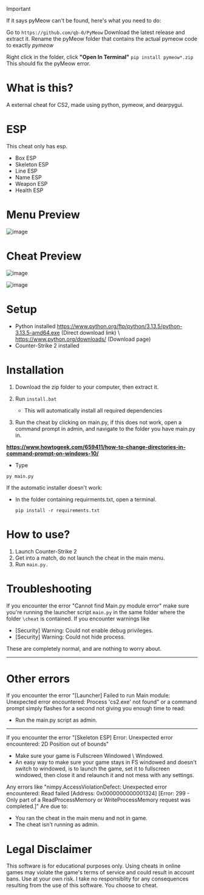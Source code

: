 >[!IMPORTANT]
If it says pyMeow can't be found, here's what you need to do:

Go to `https://github.com/qb-0/PyMeow` 
Download the latest release and extract it. Rename the pyMeow folder that contains the actual pymeow code to exactly *pymeow*

Right click in the folder, click **"Open In Terminal"** 
`pip install pymeow*.zip`
This should fix the pyMeow error.






# What is this?
A external cheat for CS2, made using python, pymeow, and dearpygui.


# ESP
This cheat only has esp.
- Box ESP
- Skeleton ESP
- Line ESP
- Name ESP
- Weapon ESP
- Health ESP

# Menu Preview
![image](https://github.com/user-attachments/assets/5fede9c6-9872-4e4d-ad70-a8b3c0206036)

# Cheat Preview

![image](https://github.com/user-attachments/assets/c2050099-2ca5-4200-b675-abc46a5d41a6)

![image](https://github.com/user-attachments/assets/88f15664-e4c9-4adf-83e8-69b7b199229b)


# Setup
- Python installed https://www.python.org/ftp/python/3.13.5/python-3.13.5-amd64.exe (Direct download link) \ https://www.python.org/downloads/ (Download page)
- Counter-Strike 2 installed


# Installation

1. Download the zip folder to your computer, then extract it.

2. Run `install.bat`
   - This will automatically install all required dependencies

3. Run the cheat by clicking on main.py, if this does not work, open a command prompt in admin, and navigate to the folder you have main.py in.

 **https://www.howtogeek.com/659411/how-to-change-directories-in-command-prompt-on-windows-10/**


- Type 

` py main.py `


If the automatic installer doesn't work:
- In the folder containing requirments.txt, open a terminal.

   `pip install -r requirements.txt`

# How to use?

1. Launch Counter-Strike 2
2. Get into a match, do not launch the cheat in the main menu.
3. Run `main.py.`


# Troubleshooting
If you encounter the error "Cannot find Main.py module error" make sure you're running the launcher script `main.py` in the same folder where the folder `\cheat` is contained.
If you encounter warnings like
- [Security] Warning: Could not enable debug privileges.
- [Security] Warning: Could not hide process.

These are completely normal, and are nothing to worry about.


--- 
# Other errors
If you encounter the error "[Launcher] Failed to run Main module: Unexpected error encountered: Process 'cs2.exe' not found" or a command prompt simply flashes for a second not giving you enough time to read:
- Run the main.py script as admin.

---

If you encounter the error "[Skeleton ESP] Error: Unexpected error encountered: 2D Position out of bounds" 
- Make sure your game is Fullscreen Windowed \ Windowed.
- An easy way to make sure your game stays in FS windowed and doesn't switch to windowed, is to launch the game, set it to fullscreen windowed, then close it and relaunch it and not mess with any settings.



Any errors like "nimpy.AccessViolationDefect: Unexpected error encountered: Read failed [Address: 0x0000000000001324] [Error: 299 - Only part of a ReadProcessMemory or WriteProcessMemory request was completed.]"
Are due to:
- You ran the cheat in the main menu and not in game.
- The cheat isn't running as admin.



# Legal Disclaimer
This software is for educational purposes only. Using cheats in online games may violate the game's terms of service and could result in account bans. Use at your own risk. I take no responsiblity for any consequences resulting from the use of this software. You choose to cheat.

